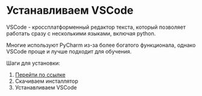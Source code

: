# Устанавливаем VSCode

VSCode - кроссплатформенный редактор текста, который позволяет работать сразу с несколькими языками, включая python. 

Многие используют PyCharm из-за более богатого функционала, однако VSCode проще и лучше подходит для обучения.

Шаги для установки:

1. [Перейти по ссылке](https://code.visualstudio.com)
2. Скачиваем инсталлятор
3. Устанавливаем VSCode